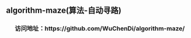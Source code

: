 <h2>algorithm-maze(算法-自动寻路)</h2>

<ul>
  <h3>访问地址：https://github.com/WuChenDi/algorithm-maze/</h3>
</ul>

